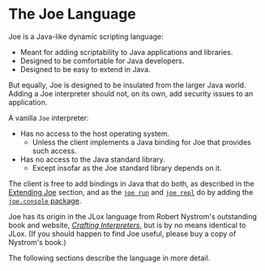 # The Joe Language

Joe is a Java-like dynamic scripting language:

- Meant for adding scriptability to Java applications and libraries.
- Designed to be comfortable for Java developers.
- Designed to be easy to extend in Java.

But equally, Joe is designed to be insulated from the larger Java world.
Adding a Joe interpreter should not, on its own, add security issues to
an application.

A vanilla `Joe` interpreter:

- Has no access to the host operating system.
  - Unless the client implements a Java binding for Joe that 
    provides such access.
- Has no access to the Java standard library.
  - Except insofar as the Joe standard library depends on it.

The client is free to add bindings in Java that do both, as described
in the [Extending Joe](extending/extending.md) section, and as 
the [`joe run`](joe_run.md) and [`joe repl`](joe_repl.md) do by
adding the [`joe.console` package](library/pkg.joe.console.md).

Joe has its origin in the JLox language from Robert Nystrom's 
outstanding book and website, 
[*Crafting Interpreters*](https://craftinginterpreters.com), but is
by no means identical to JLox.  (If you should happen to find 
Joe useful, please buy a copy of Nystrom's book.)

The following sections describe the language in more detail.
